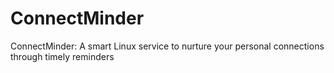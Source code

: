 # ConnectMinder
ConnectMinder: A smart Linux service to nurture your personal connections through timely reminders

